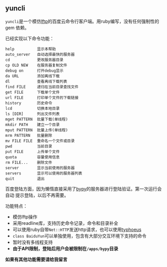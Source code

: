 
## yuncli

`yuncli`是一个模仿[lftp][1]的百度云命令行客户端。用ruby编写，没有任何强制性的gem
依赖。

已经实现以下命令功能：

    help          显示本帮助
    auto_server   自动选择最快的服务器
    cd            更改服务器目录
    cp OLD NEW    在服务器复制文件
    debug on      打开debug显示
    da URL        添加离线下载
    dl            查看离线下载列表
    find FILE     递归在当前目录查找文件
    get FILE      下载单个文件
    url FILE      打印单个文件的下载链接
    history       历史命令
    lcd           切换本地目录
    ls [DIR]      列出文件列表
    mget PATTERN  批量下载(单线程)
    mkdir PATH    建立一个目录
    mput PATTERN  批量上传(单线程)
    mrm PATTERN   批量删除
    mv FILE FILE  重命名一个文件或目录
    pwd           当前目录
    put FILE      上传单个文件
    quota         容量使用信息
    rm FILE...    删除文件
    server        显示当前使用的服务器
    servers       显示可以使用的服务器列表
    quit          退出

百度登陆方面，因为懒惰直接采用了[bypy][2]的服务器进行登陆验证。第一次运行会自动
提示登陆，以后不再需要。

功能特点：

* 模仿lftp操作
* 采用readline库，支持历史命令记录，命令和目录补全
* 可以使用ruby自带`Net::HTTP`发送http请求，也可以使用[typhoeus][3]
* `class BaiduYun`可以单独使用，包含有大部分交互环境下支持的命令
* 暂时没有多线程支持
* **由于API限制，登陆后用户会被限制在`/apps/bypy`目录**

**如果有其他功能需要请给我留言**

[1]: http://lftp.yar.ru/
[2]: https://github.com/houtianze/bypy
[3]: https://github.com/typhoeus/typhoeus
